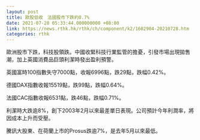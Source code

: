 ```yaml
---
layout: post
title: 歐股低收　法國股市下跌約0.7%
date: 2021-07-28 05:33:44.000000000 +08:00
link: https://news.rthk.hk/rthk/ch/component/k2/1602904-20210728.htm
categories: rthk
---
```


歐洲股市下跌，科技股領跌。中國收緊科技行業監管的擔憂，引發市場出現拋售潮，加上英國消費品巨頭利潔時發出盈利預警。

英國富時100指數失守7000點，收報6996點，跌29點，跌幅0.42%。

德國DAX指數收報15519點，跌99點，跌幅0.64%。

法國CAC指數收報6531點，跌46點，跌幅0.71%。

利潔時大跌逾8%，創下2003年2月以來最差單日表現。公司預計今年利潤率，將因成本上升而受壓。

騰訊大股東、在荷蘭上市的Prosus跌逾7%，是去年5月以來最低。
